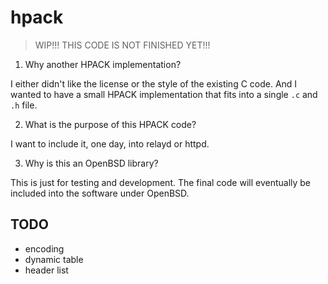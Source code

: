 hpack
=====

> WIP!!! THIS CODE IS NOT FINISHED YET!!!

1. Why another HPACK implementation?

  I either didn't like the license or the style of the existing C code.
And I wanted to have a small HPACK implementation that fits into a
single `.c` and `.h` file.

2. What is the purpose of this HPACK code?

  I want to include it, one day, into relayd or httpd.

3. Why is this an OpenBSD library?

  This is just for testing and development.  The final code will
eventually be included into the software under OpenBSD.

TODO
----

- encoding
- dynamic table
- header list
